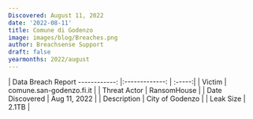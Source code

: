 ```yaml
---
Discovered: August 11, 2022
date: '2022-08-11'
title: Comune di Godenzo
image: images/blog/Breaches.png
author: Breachsense Support
draft: false
yearmonths: 2022/august
---
```



| Data Breach Report
------------:     |:-------------:    | :-----:|
| Victim      | comune.san-godenzo.fi.it      | 
| Threat Actor      | RansomHouse      | 
| Date Discovered      | Aug 11, 2022      | 
| Description      | City of Godenzo      | 
| Leak Size      | 2.1TB      | 

